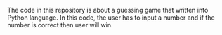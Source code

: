 The code in this repository is about a guessing game that written into Python language. In this code, the user has to input a number and if the number is correct then user will win.
